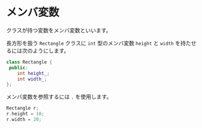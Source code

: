 # メンバ変数

クラスが持つ変数をメンバ変数といいます。

長方形を扱う `Rectangle` クラスに
`int` 型のメンバ変数 `height` と `width` を持たせるには次のようにします。

```cpp
class Rectangle {
 public:
    int height_;
    int width_;
};
```

メンバ変数を参照するには `.` を使用します。

```cpp
Rectangle r;
r.height = 10;
r.width = 20;
```
